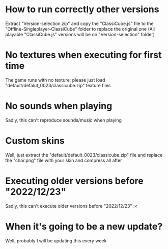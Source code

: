 # How to run correctly other versions

Extract "Version-selection.zip" and copy the "ClassiCube.js" file to the "Offline-Singleplayer-ClassiCube" folder to replace the original one (All playable "ClassiCube.js" versions will be on "Version-selection" folder)

# No textures when executing for first time

The game runs with no texture; please just load "default/defalut_0023/classicube.zip" texture files

# No sounds when playing

Sadly, this can't reproduce sounds/music when playing

# Custom skins

Well, just extract the "default/default_0023/classicube.zip" file and replace the "char.png" file with your skin and compress all after

# Executing older versions before "2022/12/23"

Sadly, this can't execute older versions before "2022/12/23" :<

# When it's going to be a new update?

Well, probably I will be updating this every week

